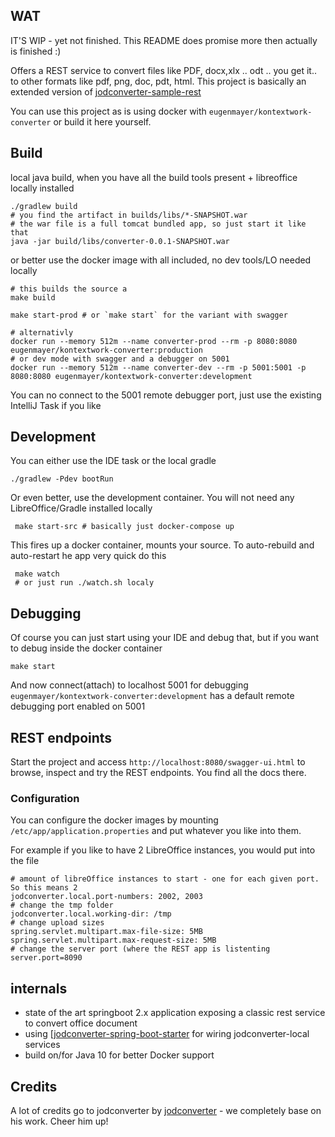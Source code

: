 ## WAT

IT'S WIP - yet not finished. This README does promise more then actually is finished :)

Offers a REST service to convert files like PDF, docx,xlx .. odt .. you get it.. to other formats like pdf, png, doc, pdt, html.
This project is basically an extended version of [jodconverter-sample-rest](https://github.com/sbraconnier/jodconverter/tree/master/jodconverter-samples/jodconverter-sample-rest)

You can use this project as is using docker with `eugenmayer/kontextwork-converter` or build it here yourself.

## Build

local java build, when you have all the build tools present + libreoffice locally installed

    ./gradlew build
    # you find the artifact in builds/libs/*-SNAPSHOT.war
    # the war file is a full tomcat bundled app, so just start it like that
    java -jar build/libs/converter-0.0.1-SNAPSHOT.war


or better use the docker image with all included, no dev tools/LO needed locally
    
    # this builds the source a
    make build

    make start-prod # or `make start` for the variant with swagger
    
    # alternativly
    docker run --memory 512m --name converter-prod --rm -p 8080:8080 eugenmayer/kontextwork-converter:production
    # or dev mode with swagger and a debugger on 5001
    docker run --memory 512m --name converter-dev --rm -p 5001:5001 -p 8080:8080 eugenmayer/kontextwork-converter:development

You can no connect to the 5001 remote debugger port, just use the existing IntelliJ Task if you like

## Development 

You can either use the IDE task or the local gradle

    ./gradlew -Pdev bootRun
    
Or even better, use the development container. You will not need any LibreOffice/Gradle installed locally

     make start-src # basically just docker-compose up
         
This fires up a docker container, mounts your source. To auto-rebuild and auto-restart he app very quick do this

     make watch
     # or just run ./watch.sh localy
              
## Debugging

Of course you can just start using your IDE and debug that, but if you want to debug inside the docker container

    make start
    
And now connect(attach) to localhost 5001 for debugging `eugenmayer/kontextwork-converter:development` has a default remote
debugging port enabled on 5001

## REST endpoints

Start the project and access `http://localhost:8080/swagger-ui.html` to browse, inspect and try the REST endpoints.
You find all the docs there.


### Configuration

You can configure the docker images by mounting `/etc/app/application.properties` and put whatever you like into them.

For example if you like to have 2 LibreOffice instances, you would put into the file

```properties
# amount of libreOffice instances to start - one for each given port. So this means 2
jodconverter.local.port-numbers: 2002, 2003
# change the tmp folder
jodconverter.local.working-dir: /tmp
# change upload sizes
spring.servlet.multipart.max-file-size: 5MB
spring.servlet.multipart.max-request-size: 5MB
# change the server port (where the REST app is listenting
server.port=8090
```
 
## internals

 - state of the art springboot 2.x application exposing a classic rest service to convert office document
 - using [[jodconverter-spring-boot-starter](https://github.com/sbraconnier/jodconverter/tree/master/jodconverter-spring-boot-starter) for wiring jodconverter-local services
 - build on/for Java 10 for better Docker support
 
## Credits

A lot of credits go to jodconverter by [jodconverter](https://github.com/sbraconnier/jodconverter) - we completely base on his work. Cheer him up!